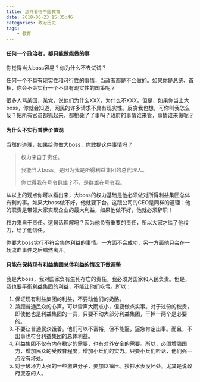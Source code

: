 ```yaml
---
title: 怎样看待中国教育
date: 2018-06-23 15:35:46
categories: 政治历史
tags:
    - 教育
---
```


#### 任何一个政治者，都只能做能做的事

你觉得当大boss容易？你为什么不去试试？

任何一个不具有现实性和可行性的事情，当政者都是不会做的。如果你是总统、首相，你会不会实行一个不具有现实性的国策呢？

很多人骂某国，某党，说他们为什么XXX，为什么不XXX。但是，如果你当上大boss，你就会知道，网民的许多请求不具有现实性。反贪我也想，可你叫我怎么反？把所有官员都抓起来，都枪毙了了事吗？政府的事情谁来管，事情谁来做呢？

#### 为什么不实行普世价值观

当然的道理，如果给你做大boss，你敢提这件事情吗？

> 权力来自于责任。
>
> 我能当大boss，是因为我是所得利益集团的总代理人。
>
> 你觉得我在号令群雄？不，是群雄在号令我。

从以上的观点你可以看出来，大boss的权力基础是他必须做对所得利益集团总体有利的事。如果大boss做不好，他就要下台。这跟公司的CEO是同样的道理：他的职责是带领大家实现企业的最大利益，如果他做不好，他就必须辞职！

权力来自于责任。这句话理解吗？因为他负有重要的责任，所以大家才给了他权力，给了他信任。

你要大boss实行不符合集体利益的事情。一方面不会成功，另一方面他只会在一场流血事件之后黯然离开。

#### 只能在保持现有利益集团总体利益的情况下做调整

我是大boss，我对国家负有生死存亡的责任，我必须对国家和人民负责。但是，我也要平衡利益集团的利益，不能让他们吃亏。所以：

1. 保证现有利益集团的利益，不要动他们的奶酪。
2. 兼顾普通民众的心声，可以雷声大雨点小，但要做点实事。对于过份的权贵，即使他也是利益集团的一员，只要不动大部分利益集团，干掉一两个是必要的。
3. 不要让普通民众饿着。他们可以不富裕，但不能逼，逼急肯定出事。而且，不出事也符合利益集团的总体利益。
4. 利益集团不仅有内在稳定的需要，也有对外安全的需要。所以，必须增强国力，增加民众的受教育程度，增加小兵们的实力。只要小兵们听话，他们强一点没有坏处。
5. 对于破坏力太强的一些激进分子，要加以镇压。抄抄水表没坏处。尤其是说政府变态的人。



